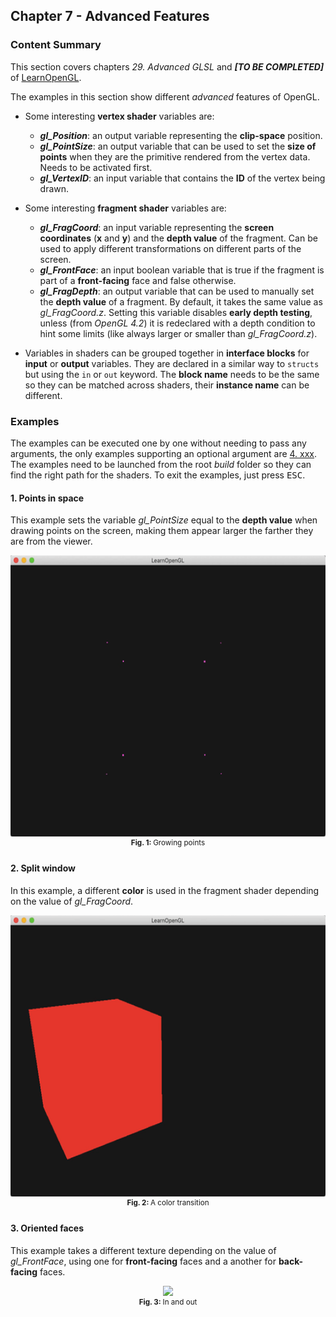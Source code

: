 ## Chapter 7 - Advanced Features
### Content Summary
This section covers chapters *29. Advanced GLSL* and **_[TO BE COMPLETED]_** of [LearnOpenGL](https://learnopengl.com).

The examples in this section show different _advanced_ features of OpenGL.

- Some interesting **vertex shader** variables are:
    - ***gl_Position***: an output variable representing the **clip-space** position.
    - ***gl_PointSize***: an output variable that can be used to set the **size of points** when they are the primitive rendered from the vertex data. Needs to be activated first.
    - ***gl_VertexID***: an input variable that contains the **ID** of the vertex being drawn.

- Some interesting **fragment shader** variables are:
    - ***gl_FragCoord***: an input variable representing the **screen coordinates** (**x** and **y**) and the **depth value** of the fragment. Can be used to apply different transformations on different parts of the screen.
    - ***gl_FrontFace***: an input boolean variable that is true if the fragment is part of a **front-facing** face and false otherwise.
    - ***gl_FragDepth***: an output variable that can be used to manually set the **depth value** of a fragment. By default, it takes the same value as *gl_FragCoord.z*. Setting this variable disables **early depth testing**, unless (from *OpenGL 4.2*) it is redeclared with a depth condition to hint some limits (like always larger or smaller than *gl_FragCoord.z*).

- Variables in shaders can be grouped together in **interface blocks** for **input** or **output** variables. They are declared in a similar way to ```structs``` but using the ```in``` or ```out``` keyword. The **block name** needs to be the same so they can be matched across shaders, their **instance name** can be different.

### Examples
The examples can be executed one by one without needing to pass any arguments, the only examples supporting an optional argument are [4. xxx](#4-xxx). The examples need to be launched from the root *build* folder so they can find the right path for the shaders. To exit the examples, just press <kbd>ESC</kbd>.

#### 1. Points in space
This example sets the variable *gl_PointSize* equal to the **depth value** when drawing points on the screen, making them appear larger the farther they are from the viewer.

<div align="center">
  <img src="images/01-points.gif" height="450"><br>
  <sup><strong>Fig. 1: </strong> Growing points </sup>
</div>

#### 2. Split window
In this example, a different **color** is used in the fragment shader depending on the value of *gl_FragCoord*.

<div align="center">
  <img src="images/02-halves.gif" height="450"><br>
  <sup><strong>Fig. 2: </strong> A color transition </sup>
</div>

#### 3. Oriented faces
This example takes a different texture depending on the value of *gl_FrontFace*, using one for **front-facing** faces and a another for **back-facing** faces.

<div align="center">
  <img src="images/03-faces.gif" height="450"><br>
  <sup><strong>Fig. 3: </strong> In and out </sup>
</div>
